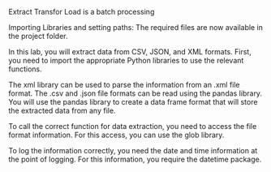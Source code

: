 Extract Transfor Load is a batch processing

Importing Libraries and setting paths:
The required files are now available in the project folder.

In this lab, you will extract data from CSV, JSON, and XML formats. First, you need to import the appropriate Python libraries to use the relevant functions.

The xml library can be used to parse the information from an .xml file format. The .csv and .json file formats can be read using the pandas library. You will use the pandas library to create a data frame format that will store the extracted data from any file.

To call the correct function for data extraction, you need to access the file format information. For this access, you can use the glob library.

To log the information correctly, you need the date and time information at the point of logging. For this information, you require the datetime package.

